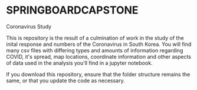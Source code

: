 # SPRINGBOARDCAPSTONE
Coronavirus Study

This is repository is the result of a culmination of work in the study of the inital response and numbers of the Coronavirus in
South Korea. You will find many csv files with differing types and amounts of information regarding COVID, it's spread,
map locations, coordinate information and other aspects of data used in the analysis you'll find in a jupyter notebook.

If you download this repository, ensure that the folder structure remains the same, or that you update the code as necessary.
